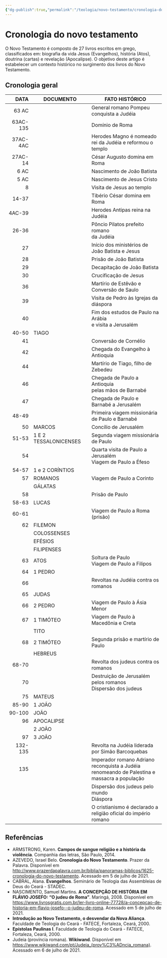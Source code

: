 ```yaml
---
{"dg-publish":true,"permalink":"/teologia/novo-testamento/cronologia-do-novo-testamento/","title":"Cronologia do novo testamento","metatags":{"description":"estabelecer um contexto histórico no surgimento dos livros do Novo Testamento."},"tags":["Teologia","cronologia","Novo-Testamento"],"noteIcon":"1","updated":"2025-03-17T08:34:58.555-03:00"}
---
```


# Cronologia do novo testamento

O Novo Testamento é composto de 27 livros escritos em grego, classificados em: biografia da vida Jesus (Evangelhos), história (Atos), doutrina (cartas) e revelação (Apocalipse). O objetivo deste artigo é estabelecer um contexto histórico no surgimento dos livros do Novo Testamento.

## Cronologia geral

|     DATA | DOCUMENTO             | FATO HISTÓRICO                                                                                     |
| --------:| --------------------- | -------------------------------------------------------------------------------------------------- |
|    63 AC |                       | General romano Pompeu<br/> conquista a Judéia                                                      |
| 63AC-135 |                       | Domínio de Roma                                                                                    |
| 37AC-4AC |                       | Herodes Magno é nomeado<br/> rei da Judéia e reformou o templo                                     |
|  27AC-14 |                       | César Augusto  domina em Roma                                                                      |
|     6 AC |                       | Nascimento de João Batista                                                                         |
|     5 AC |                       | Nascimento de Jesus Cristo                                                                         |
|        8 |                       | Visita de Jesus ao templo                                                                          |
|    14-37 |                       | Tibério César domina em Roma                                                                       |
|   4AC-39 |                       | Herodes Antipas reina na Judéia                                                                    |
|    26-36 |                       | Pôncio Pilatos prefeito romano<br/> da Judéia                                                      |
|       27 |                       | Início dos ministérios de João Batista e Jesus                                                     |
|       28 |                       | Prisão de João Batista                                                                             |
|       29 |                       | Decapitação de João Batista                                                                        |
|       30 |                       | Crucificação de Jesus                                                                              |
|       36 |                       | Martírio de Estêvão e Conversão de Saulo                                                           |
|       39 |                       | Visita de Pedro às Igrejas da diáspora                                                             |
|       40 |                       | Fim dos estudos de Paulo na Arábia<br/> e visita a Jerusalém                                       |
|    40-50 | TIAGO                 |                                                                                                    |
|       41 |                       | Conversão de Cornélio                                                                              |
|       42 |                       | Chegada do Evangelho à Antioquia                                                                   |
|       44 |                       | Martírio de Tiago, filho de Zebedeu                                                                |
|       46 |                       | Chegada de Paulo a Antioquia<br/> pelas mãos de Barnabé                                            |
|       47 |                       | Chegada de Paulo e Barnabé a Jerusalém                                                             |
|    48-49 |                       | Primeira viagem missionária de Paulo e Barnabé                                                     |
|       50 | MARCOS                | Concílio de Jerusalém                                                                              |
|    51-53 | 1 E 2 TESSALONICENSES | Segunda viagem missionária de Paulo                                                                |
|       54 |                       | Quarta visita de Paulo a Jerusalém<br/> Viagem de Paulo a Éfeso                                    |
|    54-57 | 1 e 2 CORÍNTIOS       |                                                                                                    |
|       57 | ROMANOS               | Viagem de Paulo a Corinto                                                                          |
|          | GÁLATAS               |                                                                                                    |
|       58 |                       | Prisão de Paulo                                                                                    |
|    58-63 | LUCAS                 |                                                                                                    |
|    60-61 |                       | Viagem de Paulo a Roma (prisão)                                                                    |
|       62 | FILEMON               |                                                                                                    |
|          | COLOSSENSES           |                                                                                                    |
|          | EFÉSIOS               |                                                                                                    |
|          | FILIPENSES            |                                                                                                    |
|       63 | ATOS                  | Soltura de Paulo <br/> Viagem de Paulo a Filipos                                                   |
|       64 | 1 PEDRO               |                                                                                                    |
|       66 |                       | Revoltas na Judéia contra os romanos                                                               |
|       65 | JUDAS                 |                                                                                                    |
|       66 | 2 PEDRO               | Viagem de Paulo à Ásia Menor                                                                       |
|       67 | 1 TIMÓTEO             | Viagem de Paulo à Macedônia e Creta                                                                |
|          | TITO                  |                                                                                                    |
|       68 | 2 TIMÓTEO             | Segunda prisão e martírio de Paulo                                                                 |
|          | HEBREUS               |                                                                                                    |
|    68-70 |                       | Revolta dos judeus contra os romanos                                                               |
|       70 |                       | Destruição de Jerusalém pelos romanos <br/> Dispersão dos judeus                                   |
|       75 | MATEUS                |                                                                                                    |
|    85-90 | 1 JOÃO                |                                                                                                    |
|   90-100 | JOÃO                  |                                                                                                    |
|       96 | APOCALIPSE            |                                                                                                    |
|          | 2 JOÃO                |                                                                                                    |
|       97 | 3 JOÃO                |                                                                                                    |
|  132-135 |                       | Revolta na Judéia liderada<br/> por Simão Barcoquebas                                              |
|      135 |                       | Imperador romano Adriano reconquista a Judéia<br/> renomeando de Palestina e massacra a população |
|          |                       | Dispersão dos judeus pelo mundo<br/> Diáspora                                                      |
|          |                       | O cristianismo é declarado a<br/> religião oficial do império romano                                |

## Referências

- ARMSTRONG, Karen. **Campos de sangue religião e a história da violência**. Companhia das letras, São Paulo, 2014.
- AZEVEDO, Israel Belo. **Cronologia do Novo Testamento**. Prazer da Palavra. Disponível em <http://www.prazerdapalavra.com.br/biblia/panoramas-biblicos/1625-cronologia-do-novo-testamento>. Acessado em 5 de julho de 2021.
- CABRAL, Alana. **Evangelhos**. Seminário de Teologia das Assembleias de Deus do Ceará - STADEC.
- NASCIMENTO, Samuel Martins. **A CONCEPÇÃO DE HISTÓRIA EM FLÁVIO JOSEFO: “O judeu de Roma”**. Maringá, 2008. Disponível em <https://www.livrosgratis.com.br/ler-livro-online-77728/a-concepcao-de-historia-em-flavio-josefo--o-judeu-de-roma>. Acessado em 5 de julho de 2021.
- **Introdução ao Novo Testamento, o desvendar da Nova Aliança**. Faculdade de Teologia do Ceará - FATECE, Fortaleza, Ceará, 2000. 
- **Epístolas Paulinas I**. Faculdade de Teologia do Ceará - FATECE, Fortaleza, Ceará, 2000.
- Judeia (província romana). **Wikiwand**. Disponível em <https://www.wikiwand.com/pt/Judeia_(prov%C3%ADncia_romana)>. Acessado em 6 de julho de 2021.
